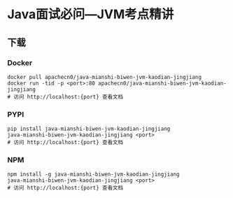 # Java面试必问—JVM考点精讲 

## 下载

### Docker

```
docker pull apachecn0/java-mianshi-biwen-jvm-kaodian-jingjiang
docker run -tid -p <port>:80 apachecn0/java-mianshi-biwen-jvm-kaodian-jingjiang
# 访问 http://localhost:{port} 查看文档
```

### PYPI

```
pip install java-mianshi-biwen-jvm-kaodian-jingjiang
java-mianshi-biwen-jvm-kaodian-jingjiang <port>
# 访问 http://localhost:{port} 查看文档
```

### NPM

```
npm install -g java-mianshi-biwen-jvm-kaodian-jingjiang
java-mianshi-biwen-jvm-kaodian-jingjiang <port>
# 访问 http://localhost:{port} 查看文档
```
